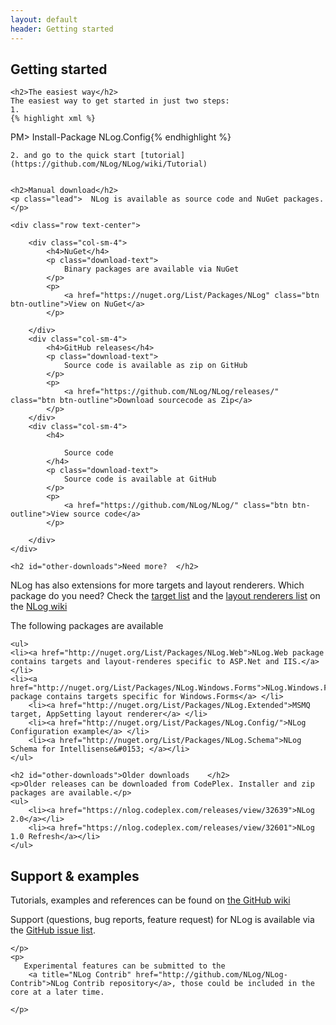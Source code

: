 ```yaml
---
layout: default
header: Getting started
---
```

<section>
    <h1 class="page-header" id="download">Getting started</h1>
    
    <h2>The easiest way</h2>
    The easiest way to get started in just two steps:
    1. 
    {% highlight xml %}
PM> Install-Package NLog.Config{% endhighlight %}
    
    2. and go to the quick start [tutorial](https://github.com/NLog/NLog/wiki/Tutorial)
    
    
    <h2>Manual download</h2>
    <p class="lead">  NLog is available as source code and NuGet packages.</p>

    <div class="row text-center">
  
        <div class="col-sm-4">
            <h4>NuGet</h4>
            <p class="download-text">
                Binary packages are available via NuGet
            </p>
            <p>
                <a href="https://nuget.org/List/Packages/NLog" class="btn btn-outline">View on NuGet</a>
            </p>

        </div>
        <div class="col-sm-4">
            <h4>GitHub releases</h4>
            <p class="download-text">
                Source code is available as zip on GitHub
            </p>
            <p>
                <a href="https://github.com/NLog/NLog/releases/" class="btn btn-outline">Download sourcecode as Zip</a>
            </p>
        </div>
        <div class="col-sm-4">
            <h4>

                Source code
            </h4>
            <p class="download-text">
                Source code is available at GitHub
            </p>
            <p>
                <a href="https://github.com/NLog/NLog/" class="btn btn-outline">View source code</a>
            </p>

        </div>
    </div>

    <h2 id="other-downloads">Need more?  </h2>
NLog has also extensions for more targets and layout renderers. Which package do you need? Check the [target list](https://github.com/NLog/NLog/wiki/Targets) and the [layout renderers list](https://github.com/NLog/NLog/wiki/Layout-Renderers) on the [NLog wiki](https://github.com/NLog/NLog/wiki)

The following packages are available 

    <ul>
    <li><a href="http://nuget.org/List/Packages/NLog.Web">NLog.Web package contains targets and layout-renderes specific to ASP.Net and IIS.</a> </li>
    <li><a href="http://nuget.org/List/Packages/NLog.Windows.Forms">NLog.Windows.Forms package contains targets specific for Windows.Forms</a> </li>
        <li><a href="http://nuget.org/List/Packages/NLog.Extended">MSMQ target, AppSetting layout renderer</a> </li>
        <li><a href="http://nuget.org/List/Packages/NLog.Config/">NLog Configuration example</a> </li>
        <li><a href="http://nuget.org/List/Packages/NLog.Schema">NLog Schema for Intellisense&#0153; </a></li>
    </ul>

    <h2 id="other-downloads">Older downloads    </h2>
    <p>Older releases can be downloaded from CodePlex. Installer and zip packages are available.</p>
    <ul>
        <li><a href="https://nlog.codeplex.com/releases/view/32639">NLog 2.0</a></li>
        <li><a href="https://nlog.codeplex.com/releases/view/32601">NLog 1.0 Refresh</a></li>
    </ul>
</section>

<section>
    <h1 class="page-header" id="support">Support &amp; examples</h1>
    <p>
        Tutorials, examples and references can be found on <a href="https://github.com/nlog/nlog/wiki">the GitHub wiki</a>
    </p>
    <p>
        Support (questions, bug reports, feature request) for NLog is available via the 
        <a href="https://github.com/NLog/NLog/issues">GitHub issue list</a>.
        
     
    </p>
    <p>
       Experimental features can be submitted to the
        <a title="NLog Contrib" href="http://github.com/NLog/NLog-Contrib">NLog Contrib repository</a>, those could be included in the core at a later time.

    </p>
</section>
<script>

    $(function () {
        // Highlight the nav link.
        $('#gettingStartedNavItem').addClass("active");
    });
</script>
